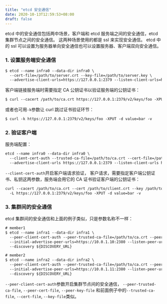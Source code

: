 ```yaml
---
title: "etcd 安全通信"
date: 2020-10-13T12:59:53+08:00
draft: false
---
```


etcd 中的安全通信包括两中场景，客户端和 etcd 服务端之间的安全通信，etcd 集群节点之间的安全通信。
这两种场景使用的都是 ssl 来实现安全通信。
etcd 中的 ssl 可以设置为服务器单向安全通信也可以设置服务器、客户端双向安全通信。

### 1. 设置服务端安全通信

```txt
$ etcd --name infra0 --data-dir infra0 \
  --cert-file=/path/to/server.crt --key-file=/path/to/server.key \
  --advertise-client-urls=https://127.0.0.1:2379 --listen-client-urls=https://127.0.0.1:2379
```

客户端链接服务端时需要指定 CA 公钥证书以验证服务端的公钥证书：

```txt
$ curl --cacert /path/to/ca.crt https://127.0.0.1:2379/v2/keys/foo -XPUT -d value=bar -v
```

或者也可用`-k`参数让 curl 跳过证书验证环节：

```txt
$ curl -k https://127.0.0.1:2379/v2/keys/foo -XPUT -d value=bar -v
```

### 2. 验证客户端

服务端配置：

```txt
etcd --name infra0 --data-dir infra0 \
  --client-cert-auth --trusted-ca-file=/path/to/ca.crt --cert-file=/path/to/server.crt --key-file=/path/to/server.key \
  --advertise-client-urls https://127.0.0.1:2379 --listen-client-urls https://127.0.0.1:2379
```

`--client-cert-auth`开启客户端请求验证，
客户请求，需要指定客户端公钥证书、私钥这两参数，服务端会用它的 CA 证书验证客户端的公钥证书：

```txt
curl --cacert /path/to/ca.crt --cert /path/to/client.crt --key /path/to/client.key \
  -L https://127.0.0.1:2379/v2/keys/foo -XPUT -d value=bar -v
```

### 3. 集群间的安全通信

etcd 集群间的安全通信和上面的例子类似，只是参数名称不一样：

```txt
# member1
$ etcd --name infra1 --data-dir infra1 \
  --peer-client-cert-auth --peer-trusted-ca-file=/path/to/ca.crt --peer-cert-file=/path/to/member1.crt --peer-key-file=/path/to/member1.key \
  --initial-advertise-peer-urls=https://10.0.1.10:2380 --listen-peer-urls=https://10.0.1.10:2380 \
  --discovery ${DISCOVERY_URL}

# member2
$ etcd --name infra2 --data-dir infra2 \
  --peer-client-cert-auth --peer-trusted-ca-file=/path/to/ca.crt --peer-cert-file=/path/to/member2.crt --peer-key-file=/path/to/member2.key \
  --initial-advertise-peer-urls=https://10.0.1.11:2380 --listen-peer-urls=https://10.0.1.11:2380 \
  --discovery ${DISCOVERY_URL}
```

`--peer-client-cert-auth`参数开启集群节点间的安全通信，
`--peer-trusted-ca-file`, `--peer-cert-file`, `--peer-key-file` 和前面例子中的`--trusted-ca-file`, `--cert-file`, `--key-file`类似。
